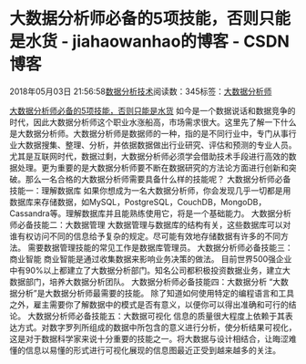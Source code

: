 
# 大数据分析师必备的5项技能，否则只能是水货 - jiahaowanhao的博客 - CSDN博客


2018年05月03日 21:56:58[数据分析技术](https://me.csdn.net/jiahaowanhao)阅读数：345标签：[大数据分析师																](https://so.csdn.net/so/search/s.do?q=大数据分析师&t=blog)


[大数据分析师必备的5项技能，否则只能是水货](http://cda.pinggu.org/view/25441.html)
如今是一个数据说话和数据竞争的时代，因此大数据分析师这个职业水涨船高，市场需求很大。这里先了解一下什么是大数据分析师。大数据分析师是数据师的一种，指的是不同行业中，专门从事行业大数据搜集、整理、分析，并依据数据做出行业研究、评估和预测的专业人员。尤其是互联网时代，数据过剩，大数据分析师必须学会借助技术手段进行高效的数据处理。更为重要的是大数据分析师要不断在数据研究的方法论方面进行创新和突破。那么一名合格的大数据分析师需要具备什么样的技能呢？
大数据分析师必备技能一：理解数据库
如果你想成为一名大数据分析师，你会发现几乎一切都是用数据库来存储数据，如MySQL，PostgreSQL，CouchDB，MongoDB，Cassandra等。理解数据库并且能熟练使用它，将是一个基础能力。
大数据分析师必备技能二：大数据管理
大数据管理与数据库的结构有关，这些数据库可以对谁有权访问不同的信息给予复杂的规定。尽可能有效地存储数据有许多的不同方法。 需要数据管理技能的常见工作是数据库管理员。
大数据分析师必备技能三：商业智能
商业智能是通过收集数据来影响业务决策的做法。 目前世界500强企业中有90%以上都建立了大数据分析部门。知名公司都积极投资数据业务，建立大数据部门，培养大数据分析团队。
大数据分析师必备技能四：大数据分析
“大数据分析”是大数据分析师最需要的技能。 除了知道如何使用特定的编程语言和工具之外，雇主需要你了解数据中的模式是否有意义，以便你可以得出准确和可行的结论。
大数据分析师必备技能五：大数据可视化
信息的质量很大程度上依赖于其表达方式。对数字罗列所组成的数据中所包含的意义进行分析，使分析结果可视化，这是对于数据科学家来说十分重要的技能之一。将大数据与设计相结合，让晦涩难懂的信息以易懂的形式进行可视化展现的信息图最近正受到越来越多的关注。

